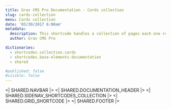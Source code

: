 ```yaml
---
title: Grav CMS Pro Documentation - Cords collection
slug: cards-collection
menu: Cards collection
date: '03/30/2017 6:00am'
metadata:
  description: This shortcode handles a collection of pages each one represented by a card
  author: Grav CMS Pro

dictionaries:
  - shortcodes.collection.cards
  - shortcodes.base-elements-documentation
  - shared

#published: false
#visible: false
---
```


<| SHARED.NAVBAR |>
<| SHARED.DOCUMENTATION_HEADER |>
<| SHARED.SIDENAV_SHORTCODES_COLLECTION |>
<| SHARED.GRID_SHORTCODE |>
<| SHARED.FOOTER |>
